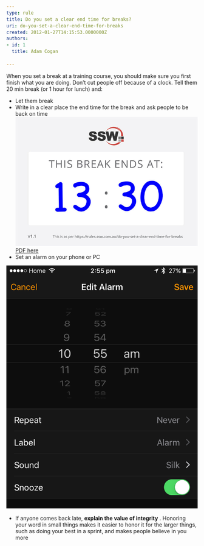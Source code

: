 ```yaml
---
type: rule
title: Do you set a clear end time for breaks?
uri: do-you-set-a-clear-end-time-for-breaks
created: 2012-01-27T14:15:53.0000000Z
authors:
- id: 1
  title: Adam Cogan

---
```


When you set a break at a training course, you should make sure you first finish what you are doing. Don’t cut people off because of a clock.
   Tell them 20 min break (or 1 hour for lunch) and:
- Let them break
- Write in a clear place the end time for the break and ask people to be back on time   
![Clearly show the end time for the break - you can print this](break-ends.jpg)[PDF here](/Documents/break-ends-sheet.pdf)
- Set an alarm on your phone or PC

![iPhone alarm](iphone_timer.png)
- If anyone comes back late,  **explain the value of integrity** . Honoring your word in small things makes it easier to honor it for the larger things, such as doing your best in a sprint, and makes people believe in you more
